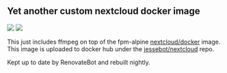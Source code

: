 ## Yet another custom nextcloud docker image
<a href="https://github.com/small-hack/nextcloud-docker/releases"><img src="https://img.shields.io/github/v/release/small-hack/nextcloud-docker?style=plastic&labelColor=blue&color=green&logo=GitHub&logoColor=white"></a> [![](https://img.shields.io/docker/pulls/jessebot/nextcloud.svg)](https://cloud.docker.com/u/jessebot/repository/docker/jessebot/nextcloud)

This just includes ffmpeg on top of the fpm-alpine [nextcloud/docker](https://github.com/nextcloud/docker) image. This image is uploaded to docker hub under the [jessebot/nextcloud](https://hub.docker.com/r/jessebot/nextcloud) repo.

Kept up to date by RenovateBot and rebuilt nightly.
